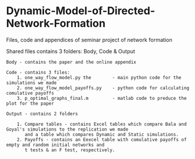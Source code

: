 # Dynamic-Model-of-Directed-Network-Formation
Files, code and appendices of seminar project of network formation


Shared files contains 3 folders: Body, Code & Output

	Body - contains the paper and the online appendix

	Code - contains 3 files:
		1. one_way_flow_model.py the		- main python code for the simulations we made
		2. one_way_flow_model_payoffs.py	- python code for calculating comulative payoffs
		3. p_optimal_graphs_final.m 		- matlab code to preduce the plot for the paper
		
	Output - contains 2 folders
	
		1. Compare tables - contains Excel tables which compare Bala and Goyal's simulations to the replication we made 
		   and a table which compares Dynamic and Static simulations.
		2. Payoffs - contains an Eexcel table with comulative payoffs of empty and random initial networks and 
		   t tests & an F test, respectively.
